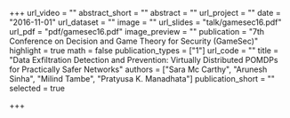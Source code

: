 +++
url_video = ""
abstract_short = ""
abstract = ""
url_project = ""
date = "2016-11-01"
url_dataset = ""
image = ""
url_slides = "talk/gamesec16.pdf"
url_pdf = "pdf/gamesec16.pdf"
image_preview = ""
publication = "7th Conference on Decision and Game Theory for Security (GameSec)"
highlight = true
math = false
publication_types = ["1"]
url_code = ""
title = "Data Exfiltration Detection and Prevention: Virtually Distributed POMDPs for Practically Safer Networks"
authors = ["Sara Mc Carthy", "Arunesh Sinha", "Milind Tambe", "Pratyusa K. Manadhata"]
publication_short = ""
selected = true

+++

